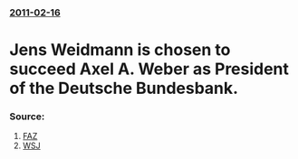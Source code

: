### [2011-02-16](/news/2011/02/16/index.md)

# Jens Weidmann is chosen to succeed Axel A. Weber as President of the Deutsche Bundesbank. 




### Source:

1. [FAZ](http://www.faz.net/s/Rub0E9EEF84AC1E4A389A8DC6C23161FE44/Doc~E66115796AF004491B99C2ABCC384205A~ATpl~Ecommon~Scontent.html)
2. [WSJ](http://online.wsj.com/article/BT-CO-20110216-703981.html)
